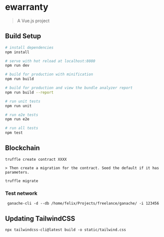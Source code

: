 # ewarranty

> A Vue.js project

## Build Setup

``` bash
# install dependencies
npm install

# serve with hot reload at localhost:8080
npm run dev

# build for production with minification
npm run build

# build for production and view the bundle analyzer report
npm run build --report

# run unit tests
npm run unit

# run e2e tests
npm run e2e

# run all tests
npm test
```

## Blockchain

    truffle create contract XXXX

    > Then create a migration for the contract. Seed the default if it has parameters.

    truffle migrate

### Test network

     ganache-cli -d --db /home/felix/Projects/freelance/ganache/ -i 123456


## Updating TailwindCSS

    npx tailwindcss-cli@latest build -o static/tailwind.css
    